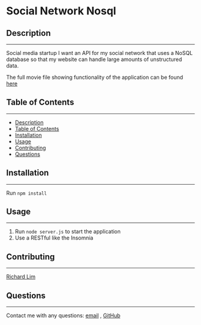 # Social Network Nosql

## Description
---
Social media startup I want an API for my social network that uses a NoSQL database so that my website can handle large amounts of unstructured data.

The full movie file showing functionality of the application can be found [here](https://drive.google.com/file/d/1VuyChkMJfEeIAjpHUCTaXvVM3lWC-IWZ/view)

## Table of Contents
---
- [Description](#description)
- [Table of Contents](#table-of-contents)
- [Installation](#installation)
- [Usage](#usage)
- [Contributing](#contributing)
- [Questions](#questions)

## Installation
---
Run `npm install`

## Usage
---
1. Run `node server.js` to start the application
2. Use a RESTful like the Insomnia

## Contributing
---
[Richard Lim](https://github.com/lim95)

## Questions
---
Contact me with any questions: [email](mailto:sungjoon.lim@gmail.com) , [GitHub](https://github.com/lim95)<br />
